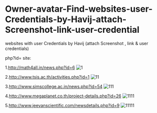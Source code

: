 # Owner-avatar-Find-websites-user-Credentials-by-Havij-attach-Screenshot-link-user-credential

websites with user Credentials by Havij (attach Screenshot , link & user credentials)


php?id= site:


1.http://math4all.in/news.php?id=6
![1](https://github.com/AfrinShahana/Find-websites-user-Credentials-by-Havij-attach-Screenshot-link-user-credential/assets/123531000/ee55ab5f-994b-4018-8bbb-a557721e9433)


2.http://www.tsis.ac.th/activities.php?id=1
![11](https://github.com/AfrinShahana/Find-websites-user-Credentials-by-Havij-attach-Screenshot-link-user-credential/assets/123531000/be8cf354-0697-43d7-9e65-12d3fc0da5e2)


3.http://www.simscollege.ac.in/news.php?id=54
![111](https://github.com/AfrinShahana/Find-websites-user-Credentials-by-Havij-attach-Screenshot-link-user-credential/assets/123531000/27dcd9d9-0739-423e-8444-f749b305a2ea)


4.http://www.megaplanet.co.th/project-details.php?id=26
![1111](https://github.com/AfrinShahana/Find-websites-user-Credentials-by-Havij-attach-Screenshot-link-user-credential/assets/123531000/42894387-a0e6-4890-889f-e623c508e4df)


5.http://www.jeevanscientific.com/newsdetails.php?id=9
![11111](https://github.com/AfrinShahana/Find-websites-user-Credentials-by-Havij-attach-Screenshot-link-user-credential/assets/123531000/30ce209c-88b8-420a-baa3-63004711e345)

